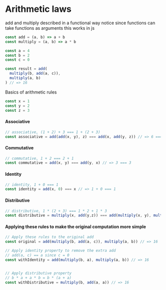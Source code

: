 # Arithmetic laws
add and multiply described in a functional way
notice since functions can take functions as arguments
this works in js

```javascript
const add = (a, b) => a + b
const multiply = (a, b) => a * b

const a = 4
const b = 2
const c = 0

const result = add(
  multiply(b, add(a, c)), 
  multiply(a, b)
) // => 16
```

Basics of arithmetic rules
```javascript 
const x = 1
const y = 2
const z = 3
```
#### Associative
```javascript
// associative, (1 + 2) + 3 === 1 + (2 + 3)
const associative = add(add(x, y), z) === add(x, add(y, z)) // => 6 === 6 
```

#### Commutative
```javascript
// commutative, 1 + 2 === 2 + 1
const commutative = add(x, y) === add(y, x) // => 3 === 3 
```

#### Identity
```javascript
// identity, 1 + 0 === 1
const identity = add(x, 0) === x // => 1 + 0 === 1 
```

#### Distributive
```javascript
// distributive, 1 * (2 + 3) === 1 * 2 + 1 * 3
const distributive = multiply(x, add(y,z)) === add(multiply(x, y), multiply(x, z)) 
```

#### Applying these rules to make the original computation more simple
```javascript
// Apply these rules to the original add
const original = add(multiply(b, add(a, c)), multiply(a, b)) // => 16
```
```javascript
// Apply identity property to remove the extra add
// add(a, c) == a since c = 0
const withIdentity = add(multiply(b, a), multiply(a, b)) // => 16
```
```javascript

// Apply distributive property
// b * a + a * b = b * (a + a)
const withDistributive = multiply(b, add(a, a)) // => 16
```